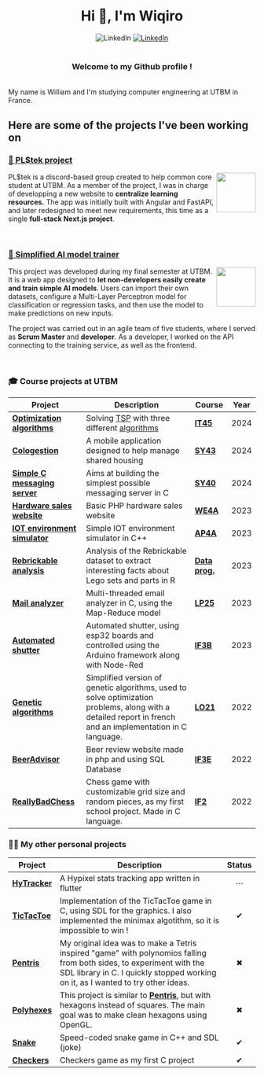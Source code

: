 <h1 align="center">Hi 👋, I'm Wiqiro</h1>
<div align="center">
  <img src="https://img.shields.io/badge/wiqiro-7289DA?style=for-the-badge&logo=discord&logoColor=white" alt="LinkedIn"/>
  <a href="https://www.linkedin.com/in/wimbert/">
      <img src="https://img.shields.io/badge/William Imbert-0077B5?style=for-the-badge&logo=linkedin&logoColor=white" alt="LinkedIn"/>
  </a>
</div>

<br>
<h3 align="center">Welcome to my Github profile !</h3>
<br>
My name is William and I'm studying computer engineering at UTBM in France.

## Here are some of the projects I've been working on 

### [🍉 PL$tek project](https://github.com/PLStek)

<a href="https://github.com/PLStek">
  <img src="https://github.com/Wiqiro/Wiqiro/assets/85551152/b9327fb9-fb6b-4050-8bd8-1e6159a0176c" align="right" height="80">
</a>

PL$tek is a discord-based group created to help common core student at UTBM.
As a member of the project, I was in charge of developping a new website to **centralize learning resources.**
The app was initially built with Angular and FastAPI, and later redesigned to meet new requirements, this time as a single **full-stack Next.js project**.

<br>



### [🤖 Simplified AI model trainer](https://github.com/DE50-AI-Training)

<a href="https://github.com/DE50-AI-Training">
  <img src="https://github.com/user-attachments/assets/42d8d282-0d91-4fe0-a997-8d80bd276bed" align="right" height="80">
</a>

This project was developed during my final semester at UTBM. It is a web app designed to **let non-developers easily create and train simple AI models**.
Users can import their own datasets, configure a Multi-Layer Perceptron model for classification or regression tasks, and then use the model to make predictions on new inputs.

The project was carried out in an agile team of five students, where I served as **Scrum Master** and **developer**. As a developer, I worked on the API connecting to the training service, as well as the frontend.

<br>

### 🎓 Course projects at UTBM
|Project|Description|Course|Year|
|---|---|---|---|
| [**Optimization algorithms**](https://github.com/Wiqiro/IT45-optimization-algorithms) | Solving [TSP](# "Travelling salesman problem") with three different [algorithms](# 'Little, Tabu search, Genetic algorithm') | [**IT45**](# "Optimisation et recherche opérationnelle") | 2024 |
| [**Cologestion**](https://github.com/Wiqiro/SY43-cologestion) | A mobile application designed to help manage shared housing | [**SY43**](# "Android development") | 2024 |
| [**Simple C messaging server**](https://github.com/Wiqiro/SY40-messaging-server) | Aims at building the simplest possible messaging server in C | [**SY40**](# "Principe des systèmes d'exploitation et programmation système sous Linux") | 2024 |
| [**Hardware sales website**](https://github.com/Wiqiro/WE4E-Project-Hardware-Sales) | Basic PHP hardware sales website | [**WE4A**](# "Technologie et programmation Web") | 2023 |
| [**IOT environment simulator**](https://github.com/Wiqiro/TD-AP4A) | Simple IOT environment simulator in C++ | [**AP4A**](# "Programmation Orientée Objet: Concepts fondamentaux et mise en pratique avec le langage C++") | 2023 |
| [**Rebrickable analysis**](https://github.com/Wiqiro/Rebrickable-analysis) | Analysis of the Rebrickable dataset to extract interesting facts about Lego sets and parts in R | [**Data prog.**](# "Data programming with R") | 2023 |
| [**Mail analyzer**](https://github.com/Wiqiro/LP25-Project-Mail-Analyzer) | Multi-threaded email analyzer in C, using the Map-Reduce model | [**LP25**](# "Système d'exploitation Linux et programmation système en langage C") | 2023 |
| [**Automated shutter**](https://github.com/Wiqiro/IF3B-Project-Automated-Shutter) | Automated shutter, using esp32 boards and controlled using the Arduino framework along with Node-Red | [**IF3B**](# "Informatique pratique") | 2023 |
| [**Genetic algorithms**](https://github.com/Wiqiro/LO21-Project) | Simplified version of genetic algorithms, used to solve optimization problems, along with a detailed report in french and an implementation in C language. | [**LO21**](# "Algorithmique et programmation : niveau II") | 2022 |
| [**BeerAdvisor**](https://github.com/Wiqiro/IF3E-Project-BeerAdvisor) | Beer review website made in php and using SQL Database | [**IF3E**](# "Introducting to databases") | 2022 |
| [**ReallyBadChess**](https://github.com/Wiqiro/IF2-Project-ReallyBadChess) | Chess game with customizable grid size and random pieces, as my first school project. Made in C language.| [**IF2**](# "Algorithmique et programmation : niveau I") | 2022 |

### 🧑🏻 My other personal projects

|Project|Description|Status|
|---|---|:---:|
| [**HyTracker**](https://github.com/Wiqiro/HyTracker) | A Hypixel stats tracking app written in flutter |⋯|
| [**TicTacToe**](https://github.com/Wiqiro/TicTacToe-SDL) | Implementation of the TicTacToe game in C, using SDL for the graphics. I also implemented the minimax algotithm, so it is impossible to win !|✔|
| [**Pentris**](https://github.com/Wiqiro/Pentris) | My original idea was to make a Tetris inspired "game" with polynomios falling from both sides, to experiment with the SDL library in C. I quickly stopped working on it, as I wanted to try other ideas. |✖|
| [**Polyhexes**](https://github.com/Wiqiro/polyhexes) | This project is similar to [**Pentris**](https://github.com/Wiqiro/Pentris), but with hexagons instead of squares. The main goal was to make clean hexagons using OpenGL. |✖|
| [**Snake**](https://github.com/Wiqiro/SDL-snake) | Speed-coded snake game in C++ and SDL (joke) |✔|
| [**Checkers**](https://github.com/Wiqiro/Checkers) | Checkers game as my first C project |✔|

